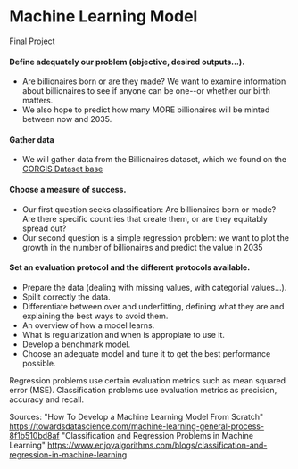 # Machine Learning Model
Final Project

#### Define adequately our problem (objective, desired outputs…).
- Are billionaires born or are they made? We want to examine information about billionaires to see if anyone can be one--or whether our birth matters.
- We also hope to predict how many MORE billionaires will be minted between now and 2035.
#### Gather data
- We will gather data from the Billionaires dataset, which we found on the [CORGIS Dataset base](https://corgis-edu.github.io/corgis/csv/billionaires/)
#### Choose a measure of success.
- Our first question seeks classification: Are billionaires born or made? Are there specific countries that create them, or are they equitably spread out?
- Our second question is a simple regression problem: we want to plot the growth in the number of billionaires and predict the value in 2035
#### Set an evaluation protocol and the different protocols available.
- Prepare the data (dealing with missing values, with categorial values…).
- Spilit correctly the data.
- Differentiate between over and underfitting, defining what they are and explaining the best ways to avoid them.
- An overview of how a model learns.
- What is regularization and when is appropiate to use it.
- Develop a benchmark model.
- Choose an adequate model and tune it to get the best performance possible.


Regression problems use certain evaluation metrics such as mean squared error (MSE).
Classification problems use evaluation metrics as precision, accuracy and recall.

Sources:
"How To Develop a Machine Learning Model From Scratch" https://towardsdatascience.com/machine-learning-general-process-8f1b510bd8af
"Classification and Regression Problems in Machine Learning" https://www.enjoyalgorithms.com/blogs/classification-and-regression-in-machine-learning
